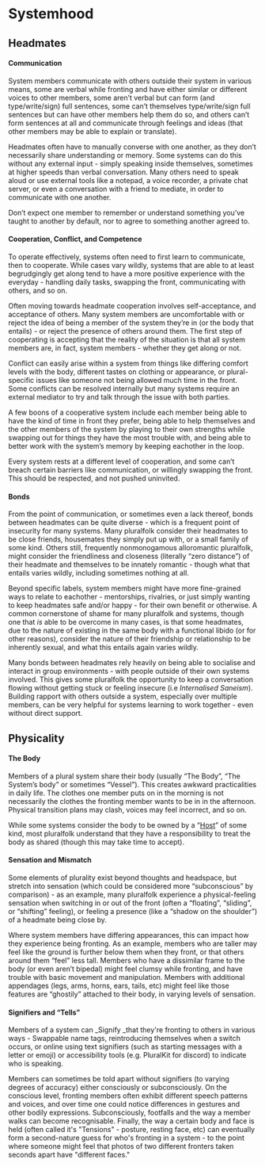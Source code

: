 # Systemhood

## Headmates

#### Communication

System members communicate with others outside their system in various means, some are verbal while fronting and have either similar or different voices to other members, some aren’t verbal but can form (and type/write/sign) full sentences, some can’t themselves type/write/sign full sentences but can have other members help them do so, and others can’t form sentences at all and communicate through feelings and ideas (that other members may be able to explain or translate).

Headmates often have to manually converse with one another, as they don’t necessarily share understanding or memory. Some systems can do this without any external input - simply speaking inside themselves, sometimes at higher speeds than verbal conversation. Many others need to speak aloud or use external tools like a notepad, a voice recorder, a private chat server, or even a conversation with a friend to mediate, in order to communicate with one another. 

Don’t expect one member to remember or understand something you’ve taught to another by default, nor to agree to something another agreed to.


#### Cooperation, Conflict, and Competence

To operate effectively, systems often need to first learn to communicate, then to cooperate. While cases vary wildly, systems that are able to at least begrudgingly get along tend to have a more positive experience with the everyday - handling daily tasks, swapping the front, communicating with others, and so on. 

Often moving towards headmate cooperation involves self-acceptance, and acceptance of others. Many system members are uncomfortable with or reject the idea of being a member of the system they’re in (or the body that entails) - or reject the presence of others around them. The first step of cooperating is accepting that the reality of the situation is that all system members are, in fact, system members - whether they get along or not.

Conflict can easily arise within a system from things like differing comfort levels with the body, different tastes on clothing or appearance, or plural-specific issues like someone not being allowed much time in the front. Some conflicts can be resolved internally but many systems require an external mediator to try and talk through the issue with both parties.

A few boons of a cooperative system include each member being able to have the kind of time in front they prefer, being able to help themselves and the other members of the system by playing to their own strengths while swapping out for things they have the most trouble with, and being able to better work with the system’s memory by keeping eachother in the loop.

Every system rests at a different level of cooperation, and some can’t breach certain barriers like communication, or willingly swapping the front. This should be respected, and not pushed uninvited.


#### Bonds

From the point of communication, or sometimes even a lack thereof, bonds between headmates can be quite diverse - which is a frequent point of insecurity for many systems. Many pluralfolk consider their headmates to be close friends, housemates they simply put up with, or a small family of some kind. Others still, frequently nonmonogamous alloromantic pluralfolk, might consider the friendliness and closeness (literally “zero distance”) of their headmate and themselves to be innately romantic - though what that entails varies wildly, including sometimes nothing at all. 

Beyond specific labels, system members might have more fine-grained ways to relate to eachother - mentorships, rivalries, or just simply wanting to keep headmates safe and/or happy - for their own benefit or otherwise. A common cornerstone of shame for many pluralfolk and systems, though one that _is_ able to be overcome in many cases, is that some headmates, due to the nature of existing in the same body with a functional libido (or for other reasons), consider the nature of their friendship or relationship to be inherently sexual, and what this entails again varies wildly. 

Many bonds between headmates rely heavily on being able to socialise and interact in group environments - with people outside of their own systems involved. This gives some pluralfolk the opportunity to keep a conversation flowing without getting stuck or feeling insecure (i.e _Internalised Saneism_). Building rapport with others outside a system, especially over multiple members, can be very helpful for systems learning to work together - even without direct support.


## Physicality

#### The Body

Members of a plural system share their body (usually “The Body”, “The System’s body” or sometimes “Vessel”). This creates awkward practicalities in daily life. The clothes one member puts on in the morning is not necessarily the clothes the fronting member wants to be in in the afternoon. Physical transition plans may clash, voices may feel incorrect, and so on. 

While some systems consider the body to be owned by a “[Host](/sysmisia/#potentially-unhelpful-terms)” of some kind, most pluralfolk understand that they have a responsibility to treat the body as shared (though this may take time to accept).


#### Sensation and Mismatch

Some elements of plurality exist beyond thoughts and headspace, but stretch into sensation (which could be considered more “subconscious” by comparison) - as an example, many pluralfolk experience a physical-feeling sensation when switching in or out of the front (often a “floating”, “sliding”, or “shifting” feeling), or feeling a presence (like a “shadow on the shoulder”) of a headmate being close by. 

Where system members have differing appearances, this can impact how they experience being fronting. As an example, members who are taller may feel like the ground is further below them when they front, or that others around them “feel” less tall. Members who have a dissimilar frame to the body (or even aren’t bipedal) might feel clumsy while fronting, and have trouble with basic movement and manipulation. Members with additional appendages (legs, arms, horns, ears, tails, etc) might feel like those features are “ghostily” attached to their body, in varying levels of sensation.


#### Signifiers and “Tells”

Members of a system can _Signify _that they're fronting to others in various ways - Swappable name tags, reintroducing themselves when a switch occurs, or online using text signifiers (such as starting messages with a letter or emoji) or accessibility tools (e.g. PluralKit for discord) to indicate who is speaking. 

Members can sometimes be told apart without signifiers (to varying degrees of accuracy) either consciously or subconsciously. On the conscious level, fronting members often exhibit different speech patterns and voices, and over time one could notice differences in gestures and other bodily expressions. Subconsciously, footfalls and the way a member walks can become recognisable. Finally, the way a certain body and face is held (often called it's "Tensions" - posture, resting face, etc) can eventually form a second-nature guess for who's fronting in a system - to the point where someone might feel that photos of two different fronters taken seconds apart have "different faces."